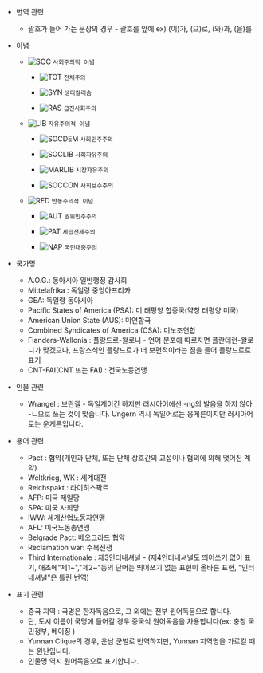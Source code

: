 - 번역 관련
  - 괄호가 들어 가는 문장의 경우 - 괄호를 앞에
ex) (이)가, (으)로, (와)과, (을)를

- 이념
	- ![SOC](https://vignette.wikia.nocookie.net/kaiserreich/images/a/a9/Socialist_group.png/revision/latest?cb=20181022141148) `사회주의적 이념`
	
		- ![TOT](https://vignette.wikia.nocookie.net/kaiserreich/images/8/8f/Totalist_group.png/revision/latest?cb=20181022140655) `전체주의`
	
		- ![SYN](https://vignette.wikia.nocookie.net/kaiserreich/images/0/07/Radical_socialist_group.png/revision/latest?cb=20181022140200) `생디칼리슴`
	
		- ![RAS](https://vignette.wikia.nocookie.net/kaiserreich/images/0/07/Radical_socialist_group.png/revision/latest?cb=20181022140200) `급진사회주의`
	
	- ![LIB](https://vignette.wikia.nocookie.net/kaiserreich/images/6/6f/Democratic_group.png/revision/latest?cb=20181022142007) `자유주의적 이념`
	
		- ![SOCDEM](https://vignette.wikia.nocookie.net/kaiserreich/images/d/df/Social_democrat_group.png/revision/latest?cb=20181022140343) `사회민주주의`
	
		- ![SOCLIB](https://vignette.wikia.nocookie.net/kaiserreich/images/2/24/Social_liberal_group.png/revision/latest?cb=20181022140502) `사회자유주의`
	
		- ![MARLIB](https://vignette.wikia.nocookie.net/kaiserreich/images/8/83/Market_liberal_group.png/revision/latest?cb=20181022135702) `시장자유주의`
	
		- ![SOCCON](https://vignette.wikia.nocookie.net/kaiserreich/images/5/56/Social_conservative_group.png/revision/latest?cb=20181022140241) `사회보수주의`
	
	- ![RED](https://vignette.wikia.nocookie.net/kaiserreich/images/f/fc/Reactionary_group.png/revision/latest?cb=20181022141426) `반동주의적 이념`
	
		- ![AUT](https://vignette.wikia.nocookie.net/kaiserreich/images/1/1e/Authoritarian_democrat_group.png/revision/latest?cb=20181022135321) `권위민주주의`
	
		- ![PAT](https://vignette.wikia.nocookie.net/kaiserreich/images/e/e0/Paternal_autocrat_group.png/revision/latest?cb=20181022140104) `세습전제주의`
	
		- ![NAP](https://vignette.wikia.nocookie.net/kaiserreich/images/0/0e/National_populist_group.png/revision/latest?cb=20181022135847) `국민대중주의`
	
- 국가명
  - A.O.G.: 동아시아 일반행정 감사회
  - Mittelafrika : 독일령 중앙아프리카
  - GEA: 독일령 동아시아
  - Pacific States of America (PSA): 미 태평양 합중국(약칭 태평양 미국)
  - American Union State (AUS): 미연합국
  - Combined Syndicates of America (CSA): 미노조연합
  - Flanders-Wallonia :  플랑드르-왈로니 - 언어 분포에 따르자면 플란데런-왈로니가 맞겠으나, 프랑스식인 플랑드르가 더 보편적이라는 점을 들어 플랑드르로 표기
  - CNT-FAI(CNT 또는 FAI) : 전국노동연맹

- 인물 관련
  - Wrangel : 브란겔 - 독일계이긴 하지만 러시아어에선 -ng의 발음을 하지 않아 -ㄴ으로 쓰는 것이 맞습니다. Ungern 역시 독일어로는 웅게른이지만 러시아어로는 운게른입니다.

- 용어 관련
  - Pact : 협약(개인과 단체, 또는 단체 상호간의 교섭이나 협의에 의해 맺어진 계약)
  - Weltkrieg, WK : 세계대전
  - Reichspakt : 라이히스팍트
  - AFP: 미국 제일당
  - SPA: 미국 사회당
  - IWW: 세계산업노동자연맹
  - AFL: 미국노동총연맹
  - Belgrade Pact: 베오그라드 협약
  - Reclamation war: 수복전쟁
  - Third Internationale : 제3인터내셔널 - (제4인터내셔널도 띄어쓰기 없이 표기, 애초에"제1~","제2~"등의 단어는 띄어쓰기 없는 표현이 올바른 표현, "인터네셔널"은 틀린 번역)

- 표기 관련
  - 중국 지역 : 국명은 한자독음으로, 그 외에는 전부 원어독음으로 합니다.
  - 단, 도시 이름이 국명에 들어갈 경우 중국식 원어독음을 차용합니다(ex: 충칭 국민정부, 베이징 )
  - Yunnan Clique의 경우, 운남 군벌로 번역하지만, Yunnan 지역명을 가르킬 때는 윈난입니다.
  - 인물명 역시 원어독음으로 표기합니다.
